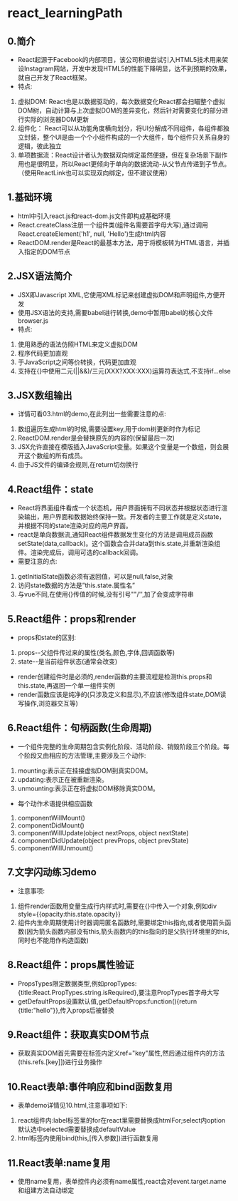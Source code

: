 # react_learningPath

## 0.简介

* React起源于Facebook的内部项目，该公司积极尝试引入HTML5技术用来架设Instagram网站，开发中发现HTML5的性能下降明显，达不到预期的效果，就自己开发了React框架。
* 特点:
1. 虚拟DOM: React也是以数据驱动的，每次数据变化React都会扫瞄整个虚拟DOM树，自动计算与上次虚拟DOM的差异变化，然后针对需要变化的部分进行实际的浏览器DOM更新
2. 组件化： React可以从功能角度横向划分，将UI分解成不同组件，各组件都独立封装，整个UI是由一个个小组件构成的一个大组件，每个组件只关系自身的逻辑，彼此独立
3. 单项数据流：React设计者认为数据双向绑定虽然便捷，但在复杂场景下副作用也是很明显，所以React更倾向于单向的数据流动-从父节点传递到子节点。（使用ReactLink也可以实现双向绑定，但不建议使用）

## 1.基础环境

* html中引入react.js和react-dom.js文件即构成基础环境
* React.createClass注册一个组件类(组件名需要首字母大写),通过调用React.createElement('h1', null, 'Hello')生成html内容
* ReactDOM.render是React的最基本方法，用于将模板转为HTML语言，并插入指定的DOM节点

## 2.JSX语法简介

* JSX即Javascript XML,它使用XML标记来创建虚拟DOM和声明组件,方便开发
* 使用JSX语法的支持,需要babel进行转换,demo中暂用babel的核心文件browser.js
* 特点:
1. 使用熟悉的语法仿照HTML来定义虚拟DOM
2. 程序代码更加直观
3. 于JavaScript之间等价转换，代码更加直观
4. 支持在{}中使用二元(||&&)/三元(XXX?XXX:XXX)运算符表达式,不支持if...else

## 3.JSX数组输出

* 详情可看03.html的demo,在此列出一些需要注意的点:
1. 数组遍历生成html的时候,需要设置key,用于dom树更新时作为标记
2. ReactDOM.render是会替换原先的内容的(保留最后一次)
3. JSX允许直接在模版插入JavaScript变量。如果这个变量是一个数组，则会展开这个数组的所有成员。
4. 由于JS文件的编译会规则,在return切勿换行

## 4.React组件：state

* React将界面组件看成一个状态机，用户界面拥有不同状态并根据状态进行渲染输出，用户界面和数据始终保持一致。开发者的主要工作就是定义state，并根据不同的state渲染对应的用户界面。
* react是单向数据流,通知React组件数据发生变化的方法是调用成员函数setState(data,callback)。这个函数会合并data到this.state,并重新渲染组件。渲染完成后，调用可选的callback回调。
* 需要注意的点:
1. getInitialState函数必须有返回值，可以是null,false,对象
2. 访问state数据的方法是”this.state.属性名”
3. 与vue不同,在使用{}传值的时候,没有引号""/'',加了会变成字符串

## 5.React组件：props和render

* props和state的区别:
1. props--父组件传过来的属性(类名,颜色,字体,回调函数等)
2. state--是当前组件状态(通常会改变)
* render创建组件时是必须的,render函数的主要流程是检测this.props和this.state,再返回一个单一组件实例
* render函数应该是纯净的(只涉及定义和显示),不应该(修改组件state,DOM读写操作,浏览器交互等)

## 6.React组件：句柄函数(生命周期)

* 一个组件完整的生命周期包含实例化阶段、活动阶段、销毁阶段三个阶段。每个阶段又由相应的方法管理,主要涉及三个动作:
1. mounting:表示正在挂接虚拟DOM到真实DOM。
2. updating:表示正在被重新渲染。
3. unmounting:表示正在将虚拟DOM移除真实DOM。
* 每个动作术语提供相应函数
1. componentWillMount()
2. componentDidMount()
3. componentWillUpdate(object nextProps, object nextState)
4. componentDidUpdate(object prevProps, object prevState)
5. componentWillUnmount()

## 7.文字闪动练习demo

* 注意事项:
1. 组件render函数用变量生成行内样式时,需要在{}中传入一个对象,例如div style={{opacity:this.state.opacity}}
2. 组件内生命周期使用计时器调用匿名函数时,需要绑定this指向,或者使用箭头函数(因为箭头函数内部没有this,箭头函数内的this指向的是父执行环境里的this,同时也不能用作构造函数)

## 8.React组件：props属性验证

* PropsTypes限定数据类型,例如propTypes:{title:React.PropTypes.string.isRequired},要注意PropTypes首字母大写
* getDefaultProps设置默认值,getDefaultProps:function(){return {title:"hello"}},传入props后被替换

## 9.React组件：获取真实DOM节点

* 获取真实DOM首先需要在标签内定义ref="key"属性,然后通过组件内的方法(this.refs.[key]])进行业务操作

## 10.React表单:事件响应和bind函数复用

* 表单demo详情见10.html,注意事项如下:
1. react组件内:label标签里的for在react里需要替换成htmlFor;select内option默认选中selected需要替换成defaultValue
2. html标签内使用bind(this,[传入参数])进行函数复用

## 11.React表单:name复用

* 使用name复用，表单控件内必须有name属性,react会对event.target.name和组建方法自动绑定